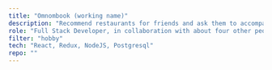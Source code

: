 ```yaml
---
title: "Omnombook (working name)"
description: "Recommend restaurants for friends and ask them to accompany you"
role: "Full Stack Developer, in collaboration with about four other people"
filter: "hobby"
tech: "React, Redux, NodeJS, Postgresql"
repo: ""
---
```

